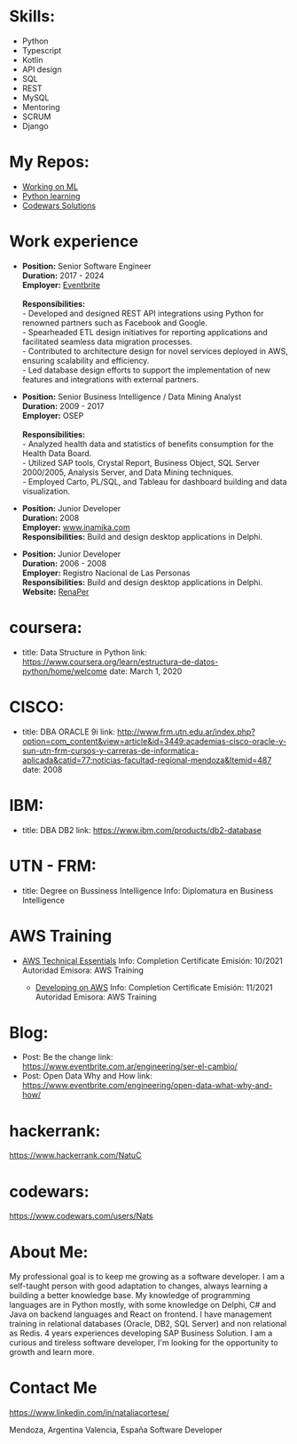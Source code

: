 # Skills:

 - Python
 - Typescript
 - Kotlin
 - API design
 - SQL
 - REST
 - MySQL
 - Mentoring
 - SCRUM
 - Django
 
# My Repos:
 - <a href="https://github.com/natalia-cortese/machine_learning">Working on ML</a>
 - <a href="https://github.com/natalia-cortese/python">Python learning</a>
 - <a href="https://github.com/natalia-cortese/Codewars">Codewars Solutions</a>

# Work experience

 - <div>
    <strong>Position:</strong> Senior Software Engineer<br>
    <strong>Duration:</strong> 2017 - 2024<br>
    <strong>Employer:</strong> <a href="www.eventbrite.com">Eventbrite</a><br><br>
    <strong>Responsibilities:</strong><br>
    - Developed and designed REST API integrations using Python for renowned partners such as Facebook and Google.<br>
    - Spearheaded ETL design initiatives for reporting applications and facilitated seamless data migration processes.<br>
    - Contributed to architecture design for novel services deployed in AWS, ensuring scalability and efficiency.<br>
    - Led database design efforts to support the implementation of new features and integrations with external partners.<br>
</div>

 - <div>
    <strong>Position:</strong> Senior Business Intelligence / Data Mining Analyst<br>
    <strong>Duration:</strong> 2009 - 2017<br>
    <strong>Employer:</strong> OSEP<br><br>
    <strong>Responsibilities:</strong><br>
    - Analyzed health data and statistics of benefits consumption for the Health Data Board.<br>
    - Utilized SAP tools, Crystal Report, Business Object, SQL Server 2000/2005, Analysis Server, and Data Mining techniques.<br>
    - Employed Carto, PL/SQL, and Tableau for dashboard building and data visualization.<br>
</div>


 - <div>
    <strong>Position:</strong> Junior Developer<br>
    <strong>Duration:</strong> 2008<br>
    <strong>Employer:</strong> <a href="https://www.inamika.com/es/index.html">www.inamika.com</a><br>
    <strong>Responsibilities:</strong> Build and design desktop applications in Delphi.<br>
</div>


 - <div>
    <strong>Position:</strong> Junior Developer<br>
    <strong>Duration:</strong> 2006 - 2008<br>
    <strong>Employer:</strong> Registro Nacional de Las Personas<br>
    <strong>Responsibilities:</strong> Build and design desktop applications in Delphi.<br>
    <strong>Website:</strong> <a href="https://www.argentina.gob.ar/interior/renaper">RenaPer</a><br>
</div>


# coursera:
  - title: Data Structure in Python
    link: <url>https://www.coursera.org/learn/estructura-de-datos-python/home/welcome</url>
    date: March 1, 2020

# CISCO:
  - title: DBA ORACLE 9i
    link: <url>http://www.frm.utn.edu.ar/index.php?option=com_content&view=article&id=3449:academias-cisco-oracle-y-sun-utn-frm-cursos-y-carreras-de-informatica-aplicada&catid=77:noticias-facultad-regional-mendoza&Itemid=487</url>
    date: 2008
# IBM:
  - title: DBA DB2
    link: <url>https://www.ibm.com/products/db2-database</url>
      
# UTN - FRM: 
  - title: Degree on Bussiness Intelligence
    Info: Diplomatura en Business Intelligence
    
# AWS Training
  - <a href="https://www.linkedin.com/in/nataliacortese/#:~:text=fecha%20de%20vencimiento-,Ver%20credencial,-Diplomatura%20en%20Business">AWS Technical Essentials</a>
    Info: Completion Certificate
    Emisión: 10/2021
    Autoridad Emisora: AWS Training
    
    - <a href="https://www.aws.training/Transcript/CompletionCertificateHtml?transcriptid=1-e-JcBmnkumCuSEQUglnA2">Developing on AWS</a>
    Info: Completion Certificate
    Emisión: 11/2021
    Autoridad Emisora: AWS Training
      

      
# Blog:
   - Post: Be the change
     link: <url> https://www.eventbrite.com.ar/engineering/ser-el-cambio/ </url>
   - Post: Open Data Why and How
     link: <url> https://www.eventbrite.com/engineering/open-data-what-why-and-how/ </url>

# hackerrank:
   <url>https://www.hackerrank.com/NatuC</url>
# codewars:
   <url>https://www.codewars.com/users/Nats</url>

# About Me:
  My professional goal is to keep me growing as a software developer. I am a self-taught person with good adaptation to changes, always learning a building a better knowledge base.
  My knowledge of programming languages are in Python mostly, with some knowledge on Delphi, C# and Java on backend languages and React on frontend.
  I have management training in relational databases (Oracle, DB2, SQL Server) and non relational as Redis.
  4 years experiences developing SAP Business Solution.
  I am a curious and tireless software developer, I'm looking for the opportunity to growth and learn more. 

# Contact Me
https://www.linkedin.com/in/nataliacortese/

Mendoza, Argentina
Valencia, España
Software Developer

